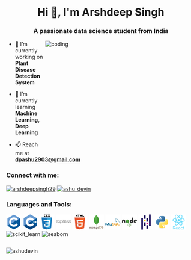 <h1 align="center">Hi 👋, I'm Arshdeep Singh</h1>
<h3 align="center">A passionate data science student from India</h3>

<img align="right" alt="coding" width="400" height="300" src="https://media3.giphy.com/media/JWuBH9rCO2uZuHBFpm/giphy.gif">

- 🔭 I’m currently working on **Plant Disease Detection System**

- 🌱 I’m currently learning **Machine Learning, Deep Learning**

- 📫 Reach me at **dpashu2903@gmail.com**

<h3 align="left">Connect with me:</h3>
<p align="left">
<a href="https://linkedin.com/in/arshdeepsingh29" target="blank"><img align="center" src="https://raw.githubusercontent.com/rahuldkjain/github-profile-readme-generator/master/src/images/icons/Social/linked-in-alt.svg" alt="arshdeepsingh29" height="30" width="40" /></a>
<a href="https://instagram.com/ashu_devin" target="blank"><img align="center" src="https://raw.githubusercontent.com/rahuldkjain/github-profile-readme-generator/master/src/images/icons/Social/instagram.svg" alt="ashu_devin" height="30" width="40" /></a>
</p>

<h3 align="left">Languages and Tools:</h3>
<p align="left">
        <img src="https://raw.githubusercontent.com/devicons/devicon/master/icons/c/c-original.svg" alt="c" width="40" height="40"/>
        <img src="https://raw.githubusercontent.com/devicons/devicon/master/icons/cplusplus/cplusplus-original.svg" alt="cplusplus" width="40" height="40"/>
        <img src="https://raw.githubusercontent.com/devicons/devicon/master/icons/css3/css3-original-wordmark.svg" alt="css3" width="40" height="40"/>
        <img src="https://raw.githubusercontent.com/devicons/devicon/master/icons/express/express-original-wordmark.svg" alt="express" width="40" height="40"/>
        <img src="https://raw.githubusercontent.com/devicons/devicon/master/icons/html5/html5-original-wordmark.svg" alt="html5" width="40" height="40"/>
        <img src="https://raw.githubusercontent.com/devicons/devicon/master/icons/mongodb/mongodb-original-wordmark.svg" alt="mongodb" width="40" height="40"/>
        <img src="https://raw.githubusercontent.com/devicons/devicon/master/icons/mysql/mysql-original-wordmark.svg" alt="mysql" width="40" height="40"/>
        <img src="https://raw.githubusercontent.com/devicons/devicon/master/icons/nodejs/nodejs-original-wordmark.svg" alt="nodejs" width="40" height="40"/>
        <img src="https://raw.githubusercontent.com/devicons/devicon/2ae2a900d2f041da66e950e4d48052658d850630/icons/pandas/pandas-original.svg" alt="pandas" width="40" height="40"/>
        <img src="https://raw.githubusercontent.com/devicons/devicon/master/icons/python/python-original.svg" alt="python" width="40" height="40"/>
        <img src="https://raw.githubusercontent.com/devicons/devicon/master/icons/react/react-original-wordmark.svg" alt="react" width="40" height="40"/>
        <img src="https://upload.wikimedia.org/wikipedia/commons/0/05/Scikit_learn_logo_small.svg" alt="scikit_learn" width="40" height="40"/>
        <img src="https://seaborn.pydata.org/_images/logo-mark-lightbg.svg" alt="seaborn" width="40" height="40"/>
    </p>

<div style="clear: both;"></div>
    <p align="left">
        <img align="left" src="https://github-readme-stats.vercel.app/api/top-langs?username=ashudevin&show_icons=true&locale=en&layout=compact&bg_color=1a1a1a&text_color=ffffff" alt="ashudevin" />
    </p>

<!--
**ashudevin/ashudevin** is a ✨ _special_ ✨ repository because its `README.md` (this file) appears on your GitHub profile.

Here are some ideas to get you started:

- 🔭 I’m currently working on ...
- 🌱 I’m currently learning ...
- 👯 I’m looking to collaborate on ...
- 🤔 I’m looking for help with ...
- 💬 Ask me about ...
- 📫 How to reach me: ...
- 😄 Pronouns: ...
- ⚡ Fun fact: ...
-->
